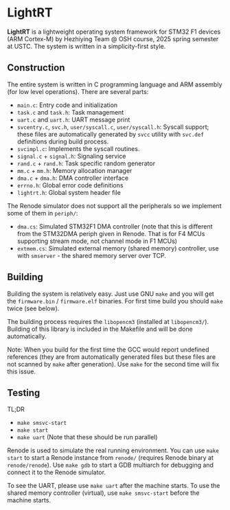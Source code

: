 # LightRT

**LightRT** is a lightweight operating system framework for STM32 F1 devices (ARM Cortex-M) by Hezhiying Team @ OSH course, 2025 spring semester at USTC. The system is written in a simplicity-first style.

## Construction

The entire system is written in C programming language and ARM assembly (for low level operations). There are several parts:

- `main.c`: Entry code and initialization
- `task.c` and `task.h`: Task management
- `uart.c` and `uart.h`: UART message print
- `svcentry.c`, `svc.h`, `user/syscall.c`, `user/syscall.h`: Syscall support; these files are automatically generated by `svcc` utility with `svc.def` definitions during build process.
- `svcimpl.c`: Implements the syscall routines. 
- `signal.c` + `signal.h`: Signaling service
- `rand.c` + `rand.h`: Task specific random generator
- `mm.c` + `mm.h`: Memory allocation manager
- `dma.c` + `dma.h`: DMA controller interface
- `errno.h`: Global error code definitions
- `lightrt.h`: Global system header file

The Renode simulator does not support all the peripherals so we implement some of them in `periph/`:

- `dma.cs`: Simulated STM32F1 DMA controller (note that this is different from the STM32DMA periph given in Renode. That is for F4 MCUs supporting stream mode, not channel mode in F1 MCUs)
- `extmem.cs`: Simulated external memory (shared memory) controller, use with `smserver` - the shared memory server over TCP.

## Building

Building the system is relatively easy. Just use GNU `make` and you will get the `firmware.bin` / `firmware.elf` binaries. For first time build you should `make` twice (see below).

The building process requires the `libopencm3` (installed at `libopencm3/`). Building of this library is included in the Makefile and will be done automatically.

Note: When you build for the first time the GCC would report undefined references (they are from automatically generated files but these files are not scanned by `make` after generation). Use `make` for the second time will fix this issue.

## Testing

TL;DR
- `make smsvc-start`
- `make start`
- `make uart`
(Note that these should be run parallel)

Renode is used to simulate the real running environment. You can use `make start` to start a Renode instance from `renode/` (requires Renode binary at `renode/renode`). Use `make gdb` to start a GDB multiarch for debugging and connect it to the Renode simulator.

To see the UART, please use `make uart` after the machine starts. To use the shared memory controller (virtual), use `make smsvc-start` before the machine starts.
